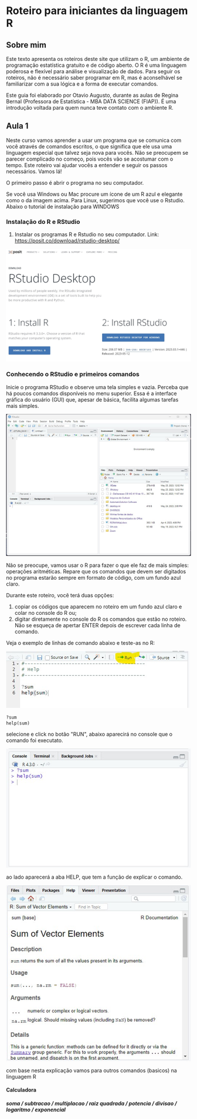 # Roteiro para iniciantes da linguagem R
## Sobre mim
Este texto apresenta os roteiros deste site que utilizam o R, um ambiente de programação estatística gratuito e de código aberto. O R é uma linguagem poderosa e flexível para análise e visualização de dados. Para seguir os roteiros, não é necessário saber programar em R, mas é aconselhável se familiarizar com a sua lógica e a forma de executar comandos.

Este guia foi elaborado por Otavio Augusto, durante as aulas de Regina Bernal (Professora de Estatística - MBA DATA SCIENCE (FIAP)). É uma introdução voltada para quem nunca teve contato com o ambiente R.

## Aula 1

Neste curso vamos aprender a usar um programa que se comunica com você através de comandos escritos, o que significa que ele usa uma linguagem especial que talvez seja nova para vocês. Não se preocupem se parecer complicado no começo, pois vocês vão se acostumar com o tempo. Este roteiro vai ajudar vocês a entender e seguir os passos necessários. Vamos lá!

O primeiro passo é abrir o programa no seu computador.

Se você usa Windows ou Mac procure um ícone de um R azul e elegante como o da imagem acima. Para Linux, sugerimos que você use o Rstudio. Abaixo o tutorial de instalação para WINDOWS 

### Instalação do R e RStudio
1. Instalar os programas R e Rstudio no seu computador.   Link: https://posit.co/download/rstudio-desktop/

<img src='img\R.jpg'>


### Conhecendo o RStudio e primeiros comandos

Inicie o programa RStudio e observe uma tela simples e vazia. Perceba que há poucos comandos disponíveis no menu superior. Essa é a interface gráfica do usuário (GUI) que, apesar de básica, facilita algumas tarefas mais simples.

<img src='img\tela_rstudio.jpg'>

Não se preocupe, vamos usar o R para fazer o que ele faz de mais simples: operações aritméticas. Repare que os comandos que devem ser digitados no programa estarão sempre em formato de código, com um fundo azul claro.

Durante este roteiro, você terá duas opções:
1. copiar os códigos que aparecem no roteiro em um fundo azul claro e colar no console do R ou;
2. digitar diretamente no console do R os comandos que estão no roteiro. Não se esqueça de apertar ENTER depois de escrever cada linha de comando.

Veja o exemplo de linhas de comando abaixo e teste-as no R:

<img src='img\comando_help.jpg'>

````
?sum
help(sum) 
```` 
selecione e click no botão "RUN", abaixo aparecirá no console que o comando foi executato.

<img src='img\comando_help(0).jpg'>

ao lado aparecerá a aba HELP, que tem a função de explicar o comando.

<img src='img\comando_help(1).jpg'>


com base nesta explicação vamos para outros comandos (basicos) na linguagem R

#### Calculadora
##### soma / subtracao / multiplacao / raiz quadrada / potencia / divisao / logaritmo / exponencial







